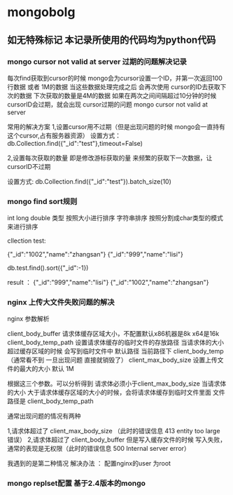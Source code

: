 # mongobolg


## 如无特殊标记 本记录所使用的代码均为python代码


### mongo cursor not valid at server  过期的问题解决记录

每次find获取到cursor的时候 mongo会为cursor设置一个ID，并第一次返回100行数据 或者 1M的数据
当这些数据处理完成之后 会再次使用 cursor的ID去获取下次的数据  下次获取的数量是4M的数据
如果在两次之间间隔超过10分钟的时候 cursorID会过期，就会出现 cursor过期的问题 mongo cursor not valid at server

常用的解决方案
1,设置cursor用不过期（但是出现问题的时候 mongo会一直持有这个cursor,占有服务器资源）
  设置方式：db.Collection.find({"_id":"test"},timeout=False)

2,设置每次获取的数量 即是修改游标获取的量 来频繁的获取下一次数据，让cursorID不过期

  设置方式: db.Collection.find({"_id":"test"}).batch_size(10)



### mongo find sort规则

int long double 类型 按照大小进行排序
字符串排序 按照分割成char类型的模式来进行排序

cllection test:

{"_id":"1002","name":"zhangsan"}
{"_id":"999","name":"lisi"}

db.test.find().sort({"_id":-1})

result ：
{"_id":"999","name":"lisi"}
{"_id":"1002","name":"zhangsan"}


### nginx 上传大文件失败问题的解决

nginx 参数解析

client_body_buffer 请求体缓存区域大小，不配置默认x86机器是8k  x64是16k
client_body_temp_path 设置请求体缓存的临时文件的存放路径  当请求体的大小超过缓存区域的时候  会写到临时文件中 默认路径  当前路径下 client_body_temp （通常看不到 一旦出现问题 直接就销毁了）
client_max_body_size 设置上传文件的最大的大小 默认 1M

根据这三个参数。可以分析得到 请求体必须小于client_max_body_size
当请求体的大小 大于请求体缓存区域的大小的时候，会将请求体缓存到临时文件里面  文件路径是 client_body_temp_path

通常出现问题的情况有两种

1,请求体超过了 client_max_body_size （此时的错误信息 413 entity too large 错误）
2,请求体超过了 client_body_buffer 但是写入缓存文件的时候 写入失败，通常的表现是无权限（此时的错误信息 500 Internal server error）

我遇到的是第二种情况 解决办法  ： 配置nginx的user 为root


### mongo replset配置  基于2.4版本的mongo






